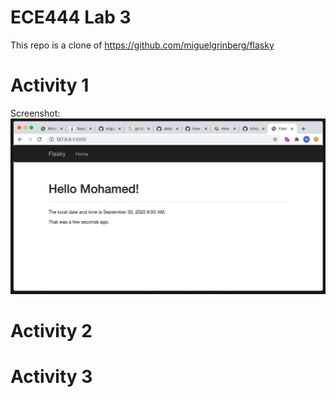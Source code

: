 # ECE444 Lab 3

This repo is a clone of https://github.com/miguelgrinberg/flasky

# Activity 1 #

Screenshot:
<img src="https://github.com/abdelhamidm/ECE444-F2020-Lab3/blob/master/Activity1-Screenshot.png">

# Activity 2 #

# Activity 3 #
